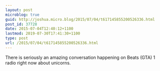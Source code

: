```yaml
---
layout: post
microblog: true
guid: http://joshua.micro.blog/2015/07/04/t617145855200526336.html
post_id: 37728
date: 2015-07-04T12:40:12+1100
lastmod: 2019-07-30T17:41:30+1100
type: post
url: /2015/07/04/t617145855200526336.html
---
```

There is seriously an amazing conversation happening on Beats (GTA) 1 radio right now about unicorns.
